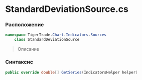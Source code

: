 
# StandardDeviationSource.cs
### Расположение
```csharp
namespace TigerTrade.Chart.Indicators.Sources  
    class StandardDeviationSource
```

> Описание

### Синтаксис
```csharp
public override double[] GetSeries(IndicatorsHelper helper)
```
